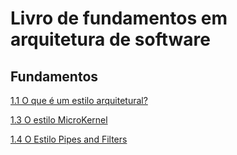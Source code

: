 #  Livro de fundamentos em  arquitetura de software

## Fundamentos

[1.1 O que é um estilo arquitetural?](https://github.com/marco-mendes/arquitetura-software/blob/main/1.1%20O%20que%20%C3%A9%20um%20estilo%20arquitetural.md)

[1.3 O estilo MicroKernel](https://github.com/marco-mendes/arquitetura-software/blob/main/1.3%20micro-kernel.md)

[1.4 O Estilo Pipes and Filters](https://github.com/marco-mendes/arquitetura-software/blob/main/1.4%20pipes-filters.md)
